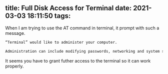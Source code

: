 title: Full Disk Access for Terminal
date: 2021-03-03 18:11:50
tags:
---
When I am trying to use the AT command in terminal, it prompt with such a message.

```bash
“Terminal” would like to administer your computer. 
```
```bash
Administration can include modifying passwords, networking and system settings.
```

It seems you have to grant futher access to the terminal so it can work properly.